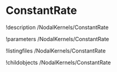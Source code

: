 <!-- MOOSE Documentation Stub: Remove this when content is added. -->

# ConstantRate
!description /NodalKernels/ConstantRate

!parameters /NodalKernels/ConstantRate

!listingfiles /NodalKernels/ConstantRate

!childobjects /NodalKernels/ConstantRate
